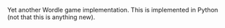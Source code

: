 Yet another Wordle game implementation. This is implemented in Python (not that this is anything new).